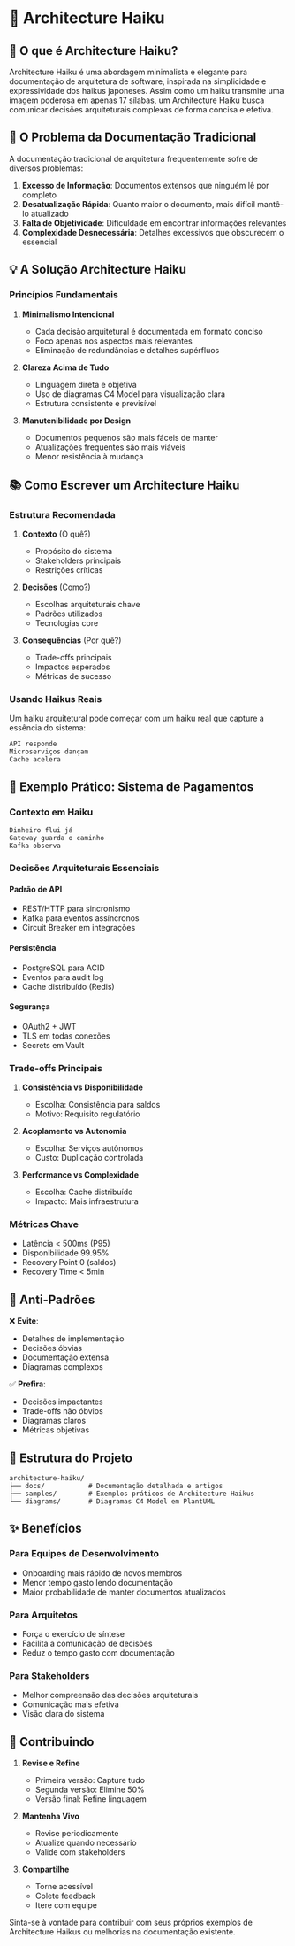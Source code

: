 # 🎯 Architecture Haiku

## 🤔 O que é Architecture Haiku?

Architecture Haiku é uma abordagem minimalista e elegante para documentação de arquitetura de software, inspirada na simplicidade e expressividade dos haikus japoneses. Assim como um haiku transmite uma imagem poderosa em apenas 17 sílabas, um Architecture Haiku busca comunicar decisões arquiteturais complexas de forma concisa e efetiva.

## 📝 O Problema da Documentação Tradicional

A documentação tradicional de arquitetura frequentemente sofre de diversos problemas:

1. **Excesso de Informação**: Documentos extensos que ninguém lê por completo
2. **Desatualização Rápida**: Quanto maior o documento, mais difícil mantê-lo atualizado
3. **Falta de Objetividade**: Dificuldade em encontrar informações relevantes
4. **Complexidade Desnecessária**: Detalhes excessivos que obscurecem o essencial

## 💡 A Solução Architecture Haiku

### Princípios Fundamentais

1. **Minimalismo Intencional**
   - Cada decisão arquitetural é documentada em formato conciso
   - Foco apenas nos aspectos mais relevantes
   - Eliminação de redundâncias e detalhes supérfluos

2. **Clareza Acima de Tudo**
   - Linguagem direta e objetiva
   - Uso de diagramas C4 Model para visualização clara
   - Estrutura consistente e previsível

3. **Manutenibilidade por Design**
   - Documentos pequenos são mais fáceis de manter
   - Atualizações frequentes são mais viáveis
   - Menor resistência à mudança

## 📚 Como Escrever um Architecture Haiku

### Estrutura Recomendada

1. **Contexto** (O quê?)
   - Propósito do sistema
   - Stakeholders principais
   - Restrições críticas

2. **Decisões** (Como?)
   - Escolhas arquiteturais chave
   - Padrões utilizados
   - Tecnologias core

3. **Consequências** (Por quê?)
   - Trade-offs principais
   - Impactos esperados
   - Métricas de sucesso

### Usando Haikus Reais

Um haiku arquitetural pode começar com um haiku real que capture a essência do sistema:

```
API responde
Microserviços dançam
Cache acelera
```

## 🎯 Exemplo Prático: Sistema de Pagamentos

### Contexto em Haiku
```
Dinheiro flui já
Gateway guarda o caminho
Kafka observa
```

### Decisões Arquiteturais Essenciais

#### Padrão de API
- REST/HTTP para sincronismo
- Kafka para eventos assíncronos
- Circuit Breaker em integrações

#### Persistência
- PostgreSQL para ACID
- Eventos para audit log
- Cache distribuído (Redis)

#### Segurança
- OAuth2 + JWT
- TLS em todas conexões
- Secrets em Vault

### Trade-offs Principais

1. **Consistência vs Disponibilidade**
   - Escolha: Consistência para saldos
   - Motivo: Requisito regulatório

2. **Acoplamento vs Autonomia**
   - Escolha: Serviços autônomos
   - Custo: Duplicação controlada

3. **Performance vs Complexidade**
   - Escolha: Cache distribuído
   - Impacto: Mais infraestrutura

### Métricas Chave
- Latência < 500ms (P95)
- Disponibilidade 99.95%
- Recovery Point 0 (saldos)
- Recovery Time < 5min

## 🚫 Anti-Padrões

❌ **Evite**:
- Detalhes de implementação
- Decisões óbvias
- Documentação extensa
- Diagramas complexos

✅ **Prefira**:
- Decisões impactantes
- Trade-offs não óbvios
- Diagramas claros
- Métricas objetivas

## 📂 Estrutura do Projeto

```
architecture-haiku/
├── docs/           # Documentação detalhada e artigos
├── samples/        # Exemplos práticos de Architecture Haikus
└── diagrams/       # Diagramas C4 Model em PlantUML
```

## ✨ Benefícios

### Para Equipes de Desenvolvimento
- Onboarding mais rápido de novos membros
- Menor tempo gasto lendo documentação
- Maior probabilidade de manter documentos atualizados

### Para Arquitetos
- Força o exercício de síntese
- Facilita a comunicação de decisões
- Reduz o tempo gasto com documentação

### Para Stakeholders
- Melhor compreensão das decisões arquiteturais
- Comunicação mais efetiva
- Visão clara do sistema

## 🤝 Contribuindo

1. **Revise e Refine**
   - Primeira versão: Capture tudo
   - Segunda versão: Elimine 50%
   - Versão final: Refine linguagem

2. **Mantenha Vivo**
   - Revise periodicamente
   - Atualize quando necessário
   - Valide com stakeholders

3. **Compartilhe**
   - Torne acessível
   - Colete feedback
   - Itere com equipe

Sinta-se à vontade para contribuir com seus próprios exemplos de Architecture Haikus ou melhorias na documentação existente. 